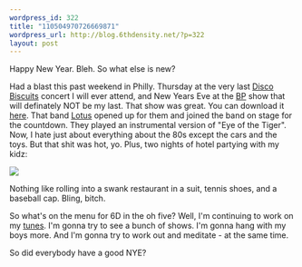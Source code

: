 ```yaml
--- 
wordpress_id: 322
title: "110504970726669871"
wordpress_url: http://blog.6thdensity.net/?p=322
layout: post
---
```

Happy New Year.  Bleh.  So what else is new?

Had a blast this past weekend in Philly.  Thursday at the very last <a href="http://discobiscuits.com">Disco Biscuits</a> concert I will ever attend, and New Years Eve at the <a href="http://www.brotherspast.com">BP</a> show that will definately NOT be my last.  That show was great.  You can download it <a href="http://www.archive.org/download/bp2004-12-31dpa4022.flac16/bp2004-12-31dpa4022.flac16_flac.zip">here</a>.  That band <a href="http://lotusvibes.com">Lotus</a> opened up for them and joined the band on stage for the countdown.  They played an instrumental version of "Eye of the Tiger".  Now, I hate just about everything about the 80s except the cars and the toys.  But that shit was hot, yo.  Plus, two nights of hotel partying with my kidz:

<img src="http://www.6thdensity.net/pics/PICT0061.JPG"/>

Nothing like rolling into a swank restaurant in a suit, tennis shoes, and a baseball cap.  Bling, bitch.

So what's on the menu for 6D in the oh five?  Well, I'm continuing to work on my <a href="http://socialmemorycomplex.6thdensity.net">tunes</a>.  I'm gonna try to see a bunch of shows.  I'm gonna hang with my boys more.  And I'm gonna try to work out and meditate - at the same time.

So did everybody have a good NYE?
